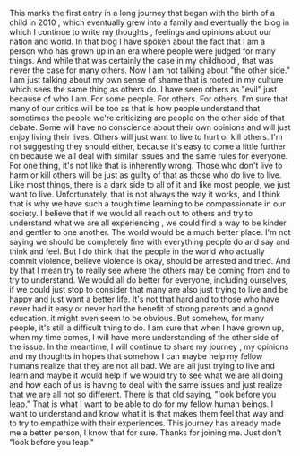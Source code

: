 This marks the first entry in a long journey  that began with the birth of a child in 2010 , which eventually grew into a family and eventually the blog in which I continue to write my thoughts , feelings and opinions about our nation and world. In that blog I have spoken about the fact that I am a person who has grown up in an era where people were judged for many things. And while that was certainly the case in my childhood , that was never the case for many others.  Now I am not talking about "the other side." I am just talking about my own sense of shame that is rooted in my culture which sees the same thing as others do. I have seen others as "evil" just because of who I am. For some people. For others. For others. I'm sure that many of our critics will be too as that is how people understand that sometimes the people we're criticizing are people on the other side of that debate.  Some will have no conscience about their own opinions and will just enjoy living their lives. Others will just want to live to hurt or kill others. I'm not suggesting they should either, because it's easy to come a little further on because we all deal with similar issues and the same rules for everyone.  For one thing, it's not like that is inherently wrong.  Those who don't live to harm or kill others will be just as guilty of that as those who do live to live. Like most things, there is a dark side to all of it and like most people, we just want to live. Unfortunately, that is not always the way it works, and I think that is why we have such a tough time learning to be compassionate in our society. I believe that if we would all reach out to others and try to understand what we are all experiencing , we could find a way to be kinder and gentler to one another. The world would be a much better place. I'm not saying we should be completely fine with everything people do and say and think and feel. But I do think that the people in the world who actually commit violence, believe violence is okay, should be arrested and tried. And by that I mean try to really see where the others may be coming from and to try to understand. We would all do better for everyone, including ourselves, if we could just stop to consider that many are also just trying to live and be happy and just want a better life. It's not that hard and to those who have never had it easy or never had the benefit of strong parents and a good education, it might even seem to be obvious. But somehow, for many people, it's still a difficult thing to do. I am sure that when I have grown up, when my time comes, I will have more understanding of the other side of the issue. In the meantime, I will continue to share my journey , my opinions and my thoughts in hopes that somehow I can maybe help my fellow humans realize that they are not all bad. We are all just trying to live and learn and maybe it would help if we would try to see what we are all doing and how each of us is having to deal with the same issues and just realize that we are all not so different. There is that old saying, "look before you leap." That is what I want to be able to do for my fellow human beings. I want to understand and know what it is that makes them feel that way and to try to empathize with their experiences. This journey has already made me a better person, I know that for sure. Thanks for joining me. Just don't "look before you leap."